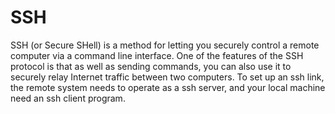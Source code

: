 [Title]: # (SSH)
[Order]: # (113)

# SSH

SSH (or Secure SHell) is a method for letting you securely control a remote computer via a command line interface. One of the features of the SSH protocol is that as well as sending commands, you can also use it to securely relay Internet traffic between two computers. To set up an ssh link, the remote system needs to operate as a ssh server, and your local machine need an ssh client program.
